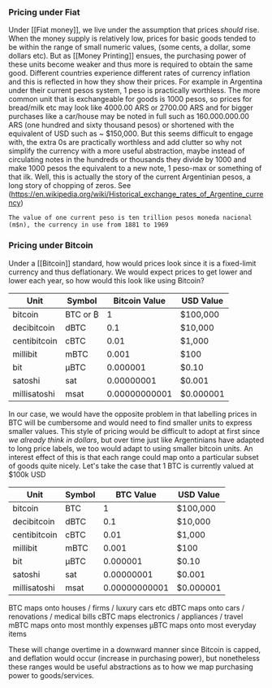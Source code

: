 ### Pricing under Fiat
Under [[Fiat money]], we live under the assumption that prices _should_ rise. When the money supply is relatively low, prices for basic goods tended to be within the range of small numeric values, (some cents, a dollar, some dollars etc). But as [[Money Printing]] ensues, the purchasing power of these units become weaker and thus more is required to obtain the same good.
Different countries experience different rates of currency inflation and this is reflected in how they show their prices. 
For example in Argentina under their current pesos system, 1 peso is practically worthless. The more common unit that is exchangeable for goods is 1000 pesos, so prices for bread/milk etc may look like 4000.00 ARS or 2700.00 ARS and for bigger purchases like a car/house may be noted in full such as 160.000.000.00 ARS (one hundred and sixty thousand pesos) or shortened with the equivalent of USD such as ~ $150,000. 
But this seems difficult to engage with, the extra 0s are practically worthless and add clutter so why not simplify the currency with a more useful abstraction, maybe instead of circulating notes in the hundreds or thousands they divide by 1000 and make 1000 pesos the equivalent to a new note, 1 peso-max or something of that ilk. Well, this is actually the story of the current Argentinian pesos, a long story of chopping of zeros. 
See (https://en.wikipedia.org/wiki/Historical_exchange_rates_of_Argentine_currency)
```
The value of one current peso is ten trillion pesos moneda nacional (m$n), the currency in use from 1881 to 1969
```

### Pricing under Bitcoin
Under a [[Bitcoin]] standard, how would prices look since it is a fixed-limit currency and thus deflationary. We would expect prices to get lower and lower each year, so how would this look like using Bitcoin?

| Unit          | Symbol   | Bitcoin Value      | USD Value       |
|---------------|----------|--------------------|-----------------|
| bitcoin       | BTC or ₿ | 1                  | $100,000       |
| decibitcoin   | dBTC     | 0.1                | $10,000        |
| centibitcoin  | cBTC     | 0.01               | $1,000         |
| millibit      | mBTC     | 0.001              | $100           |
| bit           | μBTC     | 0.000001           | $0.10          |
| satoshi       | sat      | 0.00000001         | $0.001         |
| millisatoshi  | msat     | 0.00000000001      | $0.000001      |
In our case, we would have the opposite problem in that labelling prices in BTC will be cumbersome and would need to find smaller units to express smaller values. This style of pricing would be difficult to adopt at first since _we already think in dollars_, but over time just like Argentinians have adapted to long price labels, we too would adapt to using smaller bitcoin units.
An interest effect of this is that each range could map onto a particular subset of goods quite nicely. Let's take the case that 1 BTC is currently valued at $100k USD

| Unit         | Symbol | BTC Value     | USD Value |
| ------------ | ------ | ------------- | --------- |
| bitcoin      | BTC    | 1             | $100,000  |
| decibitcoin  | dBTC   | 0.1           | $10,000   |
| centibitcoin | cBTC   | 0.01          | $1,000    |
| millibit     | mBTC   | 0.001         | $100      |
| bit          | μBTC   | 0.000001      | $0.10     |
| satoshi      | sat    | 0.00000001    | $0.001    |
| millisatoshi | msat   | 0.00000000001 | $0.000001 |

BTC maps onto houses / firms / luxury cars etc
dBTC maps onto cars / renovations / medical bills
cBTC maps electronics / appliances / travel
mBTC maps onto most monthly expenses
μBTC maps onto most everyday items

These will change overtime in a downward manner since Bitcoin is capped, and deflation would occur (increase in purchasing power), but nonetheless these ranges would be useful abstractions as to how we map purchasing power to goods/services.
